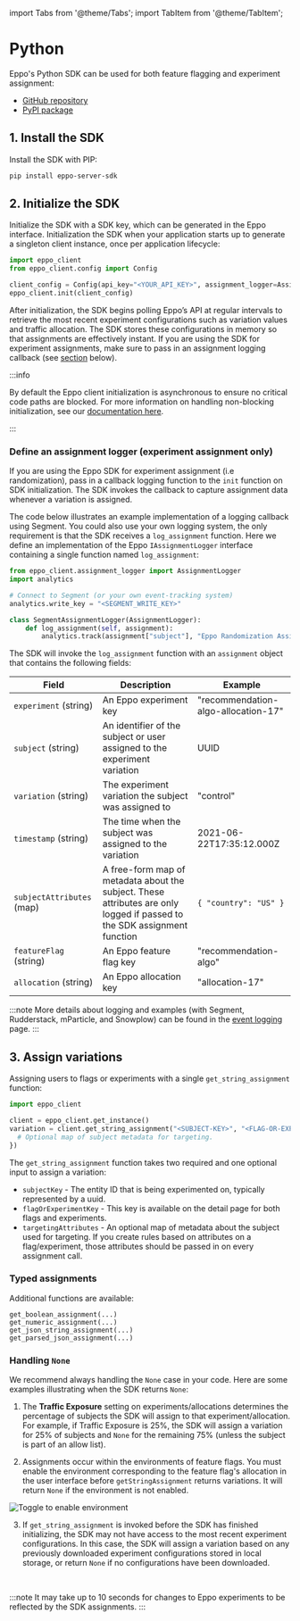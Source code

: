 import Tabs from '@theme/Tabs';
import TabItem from '@theme/TabItem';

# Python

Eppo's Python SDK can be used for both feature flagging and experiment assignment:

- [GitHub repository](https://github.com/Eppo-exp/python-sdk)
- [PyPI package](https://pypi.org/project/eppo-server-sdk/)

## 1. Install the SDK

Install the SDK with PIP:

```bash
pip install eppo-server-sdk
```

## 2. Initialize the SDK

Initialize the SDK with a SDK key, which can be generated in the Eppo interface. Initialization the SDK when your application starts up to generate a singleton client instance, once per application lifecycle:

```python
import eppo_client
from eppo_client.config import Config

client_config = Config(api_key="<YOUR_API_KEY>", assignment_logger=AssignmentLogger())
eppo_client.init(client_config)
```

After initialization, the SDK begins polling Eppo’s API at regular intervals to retrieve the most recent experiment configurations such as variation values and traffic allocation. The SDK stores these configurations in memory so that assignments are effectively instant. If you are using the SDK for experiment assignments, make sure to pass in an assignment logging callback (see [section](#define-an-assignment-logger-experiment-assignment-only) below).

:::info

By default the Eppo client initialization is asynchronous to ensure no critical code paths are blocked. For more information on handling non-blocking initialization, see our [documentation here](/feature-flags/common-issues#3-not-handling-non-blocking-initialization).

:::

### Define an assignment logger (experiment assignment only)

If you are using the Eppo SDK for experiment assignment (i.e randomization), pass in a callback logging function to the `init` function on SDK initialization. The SDK invokes the callback to capture assignment data whenever a variation is assigned.

The code below illustrates an example implementation of a logging callback using Segment. You could also use your own logging system, the only requirement is that the SDK receives a `log_assignment` function. Here we define an implementation of the Eppo `IAssignmentLogger` interface containing a single function named `log_assignment`:

```python
from eppo_client.assignment_logger import AssignmentLogger
import analytics

# Connect to Segment (or your own event-tracking system)
analytics.write_key = "<SEGMENT_WRITE_KEY>"

class SegmentAssignmentLogger(AssignmentLogger):
	def log_assignment(self, assignment):
		analytics.track(assignment["subject"], "Eppo Randomization Assignment", assignment)
```

The SDK will invoke the `log_assignment` function with an `assignment` object that contains the following fields:

| Field                     | Description                                                                                                              | Example                             |
| ------------------------- | ------------------------------------------------------------------------------------------------------------------------ | ----------------------------------- |
| `experiment` (string)     | An Eppo experiment key                                                                                                   | "recommendation-algo-allocation-17" |
| `subject` (string)        | An identifier of the subject or user assigned to the experiment variation                                                | UUID                                |
| `variation` (string)      | The experiment variation the subject was assigned to                                                                     | "control"                           |
| `timestamp` (string)      | The time when the subject was assigned to the variation                                                                  | 2021-06-22T17:35:12.000Z            |
| `subjectAttributes` (map) | A free-form map of metadata about the subject. These attributes are only logged if passed to the SDK assignment function | `{ "country": "US" }`               |
| `featureFlag` (string)    | An Eppo feature flag key                                                                                                 | "recommendation-algo"               |
| `allocation` (string)     | An Eppo allocation key                                                                                                   | "allocation-17"                     |

:::note
More details about logging and examples (with Segment, Rudderstack, mParticle, and Snowplow) can be found in the [event logging](/how-tos/event-logging/) page.
:::

## 3. Assign variations

Assigning users to flags or experiments with a single `get_string_assignment` function:

```python
import eppo_client

client = eppo_client.get_instance()
variation = client.get_string_assignment("<SUBJECT-KEY>", "<FLAG-OR-EXPERIMENT-KEY>", {
  # Optional map of subject metadata for targeting.
})
```

The `get_string_assignment` function takes two required and one optional input to assign a variation:

- `subjectKey` - The entity ID that is being experimented on, typically represented by a uuid.
- `flagOrExperimentKey` - This key is available on the detail page for both flags and experiments.
- `targetingAttributes` - An optional map of metadata about the subject used for targeting. If you create rules based on attributes on a flag/experiment, those attributes should be passed in on every assignment call.

### Typed assignments

Additional functions are available:

```
get_boolean_assignment(...)
get_numeric_assignment(...)
get_json_string_assignment(...)
get_parsed_json_assignment(...)
```

### Handling `None`

We recommend always handling the `None` case in your code. Here are some examples illustrating when the SDK returns `None`:

1. The **Traffic Exposure** setting on experiments/allocations determines the percentage of subjects the SDK will assign to that experiment/allocation. For example, if Traffic Exposure is 25%, the SDK will assign a variation for 25% of subjects and `None` for the remaining 75% (unless the subject is part of an allow list).

2. Assignments occur within the environments of feature flags. You must enable the environment corresponding to the feature flag's allocation in the user interface before `getStringAssignment` returns variations. It will return `None` if the environment is not enabled.

![Toggle to enable environment](/img/feature-flagging/enable-environment.png)

3. If `get_string_assignment` is invoked before the SDK has finished initializing, the SDK may not have access to the most recent experiment configurations. In this case, the SDK will assign a variation based on any previously downloaded experiment configurations stored in local storage, or return `None` if no configurations have been downloaded.

<br />

:::note
It may take up to 10 seconds for changes to Eppo experiments to be reflected by the SDK assignments.
:::
